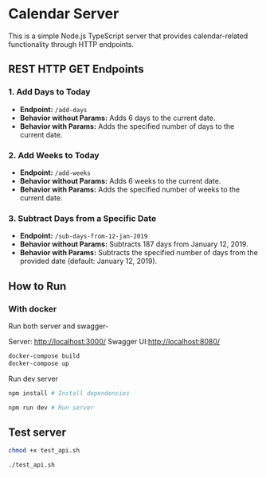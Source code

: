 
# Calendar Server

This is a simple Node.js TypeScript server that provides calendar-related functionality through HTTP endpoints.

## REST HTTP GET Endpoints

### 1. Add Days to Today

- **Endpoint:** `/add-days`
- **Behavior without Params:** Adds 6 days to the current date.
- **Behavior with Params:** Adds the specified number of days to the current date.

### 2. Add Weeks to Today

- **Endpoint:** `/add-weeks`
- **Behavior without Params:** Adds 6 weeks to the current date.
- **Behavior with Params:** Adds the specified number of weeks to the current date.

### 3. Subtract Days from a Specific Date

- **Endpoint:** `/sub-days-from-12-jan-2019`
- **Behavior without Params:** Subtracts 187 days from January 12, 2019.
- **Behavior with Params:** Subtracts the specified number of days from the provided date (default: January 12, 2019).

## How to Run

### With docker

Run both server and swagger-

Server:    <http://localhost:3000/>
Swagger UI:<http://localhost:8080/>

```bash
docker-compose build
docker-compose up
```

Run dev server

```bash
npm install # Install dependencies

npm run dev # Run server
```

## Test server

```bash
chmod +x test_api.sh

./test_api.sh
```
